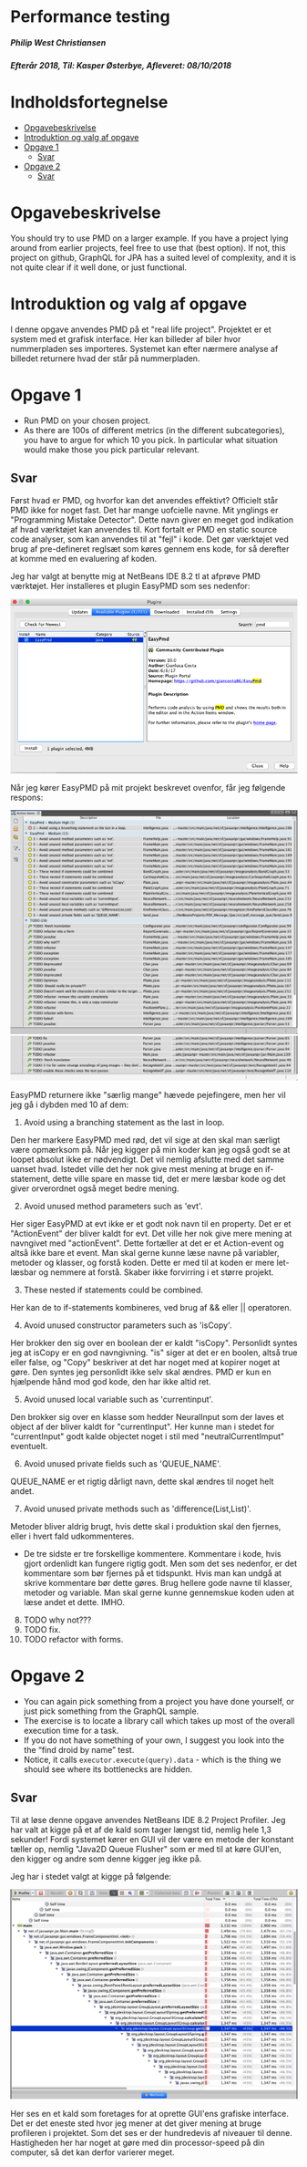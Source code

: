 # Performance testing 
##### Philip West Christiansen
##### Efterår 2018, Til: Kasper Østerbye, Afleveret: 08/10/2018

# Indholdsfortegnelse  
<!--ts-->
  * [Opgavebeskrivelse](#opgavebeskrivelse)  
  * [Introduktion og valg af opgave](#introduktion-og-valg-af-opgave)  
  * [Opgave 1](#opgave-1)
      * [Svar](#svar)  
  * [Opgave 2](#opgave-2)
      * [Svar](#svar-1)  
<!--ts-->



# Opgavebeskrivelse
You should try to use PMD on a larger example. If you have a project lying around from earlier projects, feel free to use that (best option). If not, this project on github, GraphQL for JPA has a suited level of complexity, and it is not quite clear if it well done, or just functional.

# Introduktion og valg af opgave
I denne opgave anvendes PMD på et "real life project". Projektet er et  system med et grafisk interface. Her kan billeder af biler hvor nummerpladen ses importeres. Systemet kan efter nærmere analyse af billedet returnere hvad der står på nummerpladen. 

# Opgave 1

- Run PMD on your chosen project.
- As there are 100s of different metrics (in the different subcategories), you have to argue for which 10 you pick. In particular what situation would make those you pick particular relevant.

## Svar

Først hvad er PMD, og hvorfor kan det anvendes effektivt? Officielt står PMD ikke for noget fast. Det har mange uofcielle navne. Mit ynglings er "Programming Mistake Detector". Dette navn giver en meget god indikation af hvad værktøjet kan anvendes til. Kort fortalt er PMD en static source code analyser, som kan anvendes til at "fejl" i kode. Det gør værktøjet ved brug af pre-defineret reglsæt som køres gennem ens kode, for så derefter at komme med en evaluering af koden. 

Jeg har valgt at benytte mig at NetBeans IDE 8.2 tl at afprøve PMD værktøjet. Her installeres et plugin EasyPMD som ses nedenfor:

![alt text](https://github.com/pwestdk/Real_life_code/blob/master/images/pmd_plugin.png)

Når jeg kører EasyPMD på mit projekt beskrevet ovenfor, får jeg følgende respons: 

![alt text](https://github.com/pwestdk/Real_life_code/blob/master/images/pmd1.png)
![alt text](https://github.com/pwestdk/Real_life_code/blob/master/images/pmd2.png)

EasyPMD returnere ikke "særlig mange" hævede pejefingere, men her vil jeg gå i dybden med 10 af dem:

1. Avoid using a branching statement as the last in loop.

Den her markere EasyPMD med rød, det vil sige at den skal man særligt være opmærksom på. Når jeg kigger på min koder kan jeg også godt se at loopet absolut ikke er nødvendigt. Det vil nemlig afslutte med det samme uanset hvad. Istedet ville det her nok give mest mening at bruge en if-statement, dette ville spare en masse tid, det er mere læsbar kode og det giver orverordnet også meget bedre mening.  

2. Avoid unused method parameters such as 'evt'.

Her siger EasyPMD at evt ikke er et godt nok navn til en property. Det er et "ActionEvent" der bliver kaldt for evt. Det ville her nok give mere mening at navngivet med "actionEvent". Dette fortæller at det er et Action-event og altså ikke bare et event. Man skal gerne kunne læse navne på variabler, metoder og klasser, og forstå koden. Dette er med til at koden er mere let-læsbar og nemmere at forstå. Skaber ikke forvirring i et større projekt. 

3. These nested if statements could be combined.

Her kan de to if-statements kombineres, ved brug af && eller || operatoren. 

4. Avoid unused constructor parameters such as 'isCopy'.

Her brokker den sig over en boolean der er kaldt "isCopy". Personlidt syntes jeg at isCopy er en god navngivning. "is" siger at det er en boolen, altså true eller false, og "Copy" beskriver at det har noget med at kopirer noget at gøre. Den syntes jeg personlidt ikke selv skal ændres. PMD er kun en hjælpende hånd mod god kode, den har ikke altid ret. 

5. Avoid unused local variable such as 'currentinput'.

Den brokker sig over en klasse som hedder NeuralInput som der laves et object af der bliver kaldt for "currentInput". Her kunne man i stedet for "currentInput" godt kalde objectet noget i stil med "neutralCurrentImput" eventuelt. 

6. Avoid unused private fields such as 'QUEUE_NAME'.

QUEUE_NAME er et rigtig dårligt navn, dette skal ændres til noget helt andet. 

7. Avoid unused private methods such as 'difference(List,List)'.

Metoder bliver aldrig brugt, hvis dette skal i produktion skal den fjernes, eller i hvert fald udkommenteres. 

- De tre sidste er tre forskellige kommentere. Kommentare i kode, hvis gjort ordenlidt kan fungere rigtig godt. Men som det ses nedenfor, er det kommentare som bør fjernes på et tidspunkt. Hvis man kan undgå at skrive kommentare bør dette gøres. Brug hellere gode navne til klasser, metoder og variable. Man skal gerne kunne gennemskue koden uden at læse andet et dette. IMHO.

8. TODO why not???
9. TODO fix.
10. TODO refactor with forms.

# Opgave 2

- You can again pick something from a project you have done yourself, or just pick something from the GraphQL sample.
- The exercise is to locate a library call which takes up most of the overall execution time for a task.
- If you do not have something of your own, I suggest you look into the the “find droid by name” test.
- Notice, it calls `executor.execute(query).data` - which is the thing we should see where its bottlenecks are hidden.

## Svar

Til at løse denne opgave anvendes NetBeans IDE 8.2 Project Profiler. Jeg har valt at kigge på et af de kald som tager længst tid, nemlig hele 1,3 sekunder! Fordi systemet kører en GUI vil der være en metode der konstant tæller op, nemlig "Java2D Queue Flusher" som er med til at køre GUI'en, den kigger og andre som denne kigger jeg ikke på.

Jeg har i stedet valgt at kigge på følgende: 

![alt text](https://github.com/pwestdk/Real_life_code/blob/master/images/projectprofiler.png)

Her ses en et kald som foretages for at oprette GUI'ens grafiske interface. Det er det eneste sted hvor jeg mener at det giver mening at bruge profileren i projektet. Som det ses er der hundredevis af niveauer til denne. Hastigheden her har noget at gøre med din processor-speed på din computer, så det kan derfor varierer meget. 
